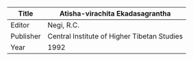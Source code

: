|Title | Atisha-virachita Ekadasagrantha 
| --- | --- 
|Editor | Negi, R.C.
|Publisher | Central Institute of Higher Tibetan Studies
|Year | 1992